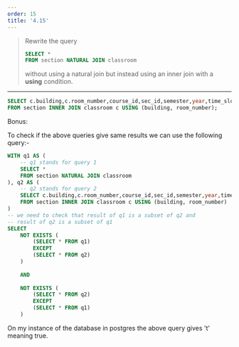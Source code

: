 ```yaml
---
order: 15
title: '4.15'
---
```

> Rewrite the query 
> 
> ```sql
> SELECT * 
> FROM section NATURAL JOIN classroom 
> ```
> 
> without using a natural join but instead using an inner join with a **using**
> condition.

--------------------------------

```sql
SELECT c.building,c.room_number,course_id,sec_id,semester,year,time_slot_id,capacity
FROM section INNER JOIN classroom c USING (building, room_number); 
```


Bonus: 

To check if the above queries give same results we can use the following query:-

```sql
WITH q1 AS (
    -- q1 stands for query 1
    SELECT * 
    FROM section NATURAL JOIN classroom 
), q2 AS (
    -- q2 stands for query 2 
    SELECT c.building,c.room_number,course_id,sec_id,semester,year,time_slot_id,capacity
    FROM section INNER JOIN classroom c USING (building, room_number)
) 
-- we need to check that result of q1 is a subset of q2 and 
-- result of q2 is a subset of q1
SELECT 
    NOT EXISTS (
        (SELECT * FROM q1)
        EXCEPT
        (SELECT * FROM q2)
    ) 
    
    AND 
    
    NOT EXISTS (
        (SELECT * FROM q2) 
        EXCEPT 
        (SELECT * FROM q1)
    )
```

On my instance of the database in postgres the above query gives 't' meaning true.